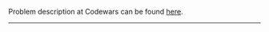 Problem description at Codewars can be found
[here](https://www.codewars.com/kata/5a0be7ea8ba914fc9c00006b/train/python).

-------------


